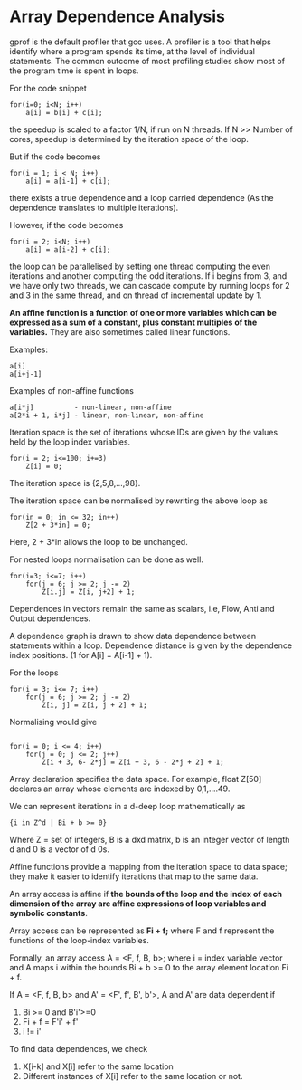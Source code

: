 # Array Dependence Analysis

gprof is the default profiler that gcc uses. A profiler is a tool that helps identify where a program spends its time, at the level of individual statements. The common outcome of most profiling studies show most of the program time is spent in loops.

For the code snippet

```
for(i=0; i<N; i++) 
    a[i] = b[i] + c[i];
```

the speedup is scaled to a factor 1/N, if run on N threads. If N >> Number of cores, speedup is determined by the iteration space of the loop.

But if the code becomes

```
for(i = 1; i < N; i++) 
    a[i] = a[i-1] + c[i];
```

there exists a true dependence and a loop carried dependence (As the dependence translates to multiple iterations).

However, if the code becomes 

```
for(i = 2; i<N; i++) 
    a[i] = a[i-2] + c[i];
```

the loop can be parallelised by setting one thread computing the even iterations and another computing the odd iterations. If i begins from 3, and we have only two threads, we can cascade compute by running loops for 2 and 3 in the same thread, and on thread of incremental update by 1.

<b>An affine function is a function of one or more variables which can be expressed as a sum of a constant, plus constant multiples of the variables.</b> They are also sometimes called linear functions.

Examples:

```
a[i]
a[i+j-1]
```

Examples of non-affine functions

```
a[i*j]          - non-linear, non-affine
a[2*i + 1, i*j] - linear, non-linear, non-affine
```

Iteration space is the set of iterations whose IDs are given by the values held by the loop index variables.

```
for(i = 2; i<=100; i+=3)
    Z[i] = 0;
```

The iteration space is {2,5,8,...,98}.

The iteration space can be normalised by rewriting the above loop as

```
for(in = 0; in <= 32; in++)
    Z[2 + 3*in] = 0;
```

Here, 2 + 3*in allows the loop to be unchanged.

For nested loops normalisation can be done as well.

```
for(i=3; i<=7; i++)
    for(j = 6; j >= 2; j -= 2)
        Z[i.j] = Z[i, j+2] + 1;
```

Dependences in vectors remain the same as scalars, i.e, Flow, Anti and Output dependences.

A dependence graph is drawn to show data dependence between statements within a loop. Dependence distance is given by the dependence index positions. (1 for A[i] = A[i-1] + 1).

For the loops

```
for(i = 3; i<= 7; i++)
    for(j = 6; j >= 2; j -= 2)
        Z[i, j] = Z[i, j + 2] + 1;

```

Normalising would give

```

for(i = 0; i <= 4; i++)
    for(j = 0; j <= 2; j++)
        Z[i + 3, 6- 2*j] = Z[i + 3, 6 - 2*j + 2] + 1;

```

Array declaration specifies the data space. For example,
float Z[50] declares an array whose elements are indexed by 0,1,....49.

We can represent iterations in a d-deep loop mathematically as 

```
{i in Z^d | Bi + b >= 0}
```

Where Z = set of integers, B is a dxd matrix, b is an integer vector of length d and 0 is a vector of d 0s.

Affine functions provide a mapping from the iteration space to data space; they make it easier to identify iterations that map to the same data.

An array access is affine if <b>the bounds of the loop and the index of each dimension of the array are affine expressions of loop variables and symbolic constants</b>.

Array access can be represented as <b>Fi + f;</b> where F and f represent the functions of the loop-index variables.

Formally, an array access A = <F, f, B, b>; where i = index variable vector and A maps i within the bounds Bi + b >= 0 to the array element location Fi + f.

If A = <F, f, B, b> and A' = <F', f', B', b'>, A and A' are data dependent if 
1. Bi >= 0 and B'i'>=0
2. Fi + f = F'i' + f'
3. i != i'

To find data dependences, we check
1. X[i-k] and X[i] refer to the same location
2. Different instances of X[i] refer to the same location or not.